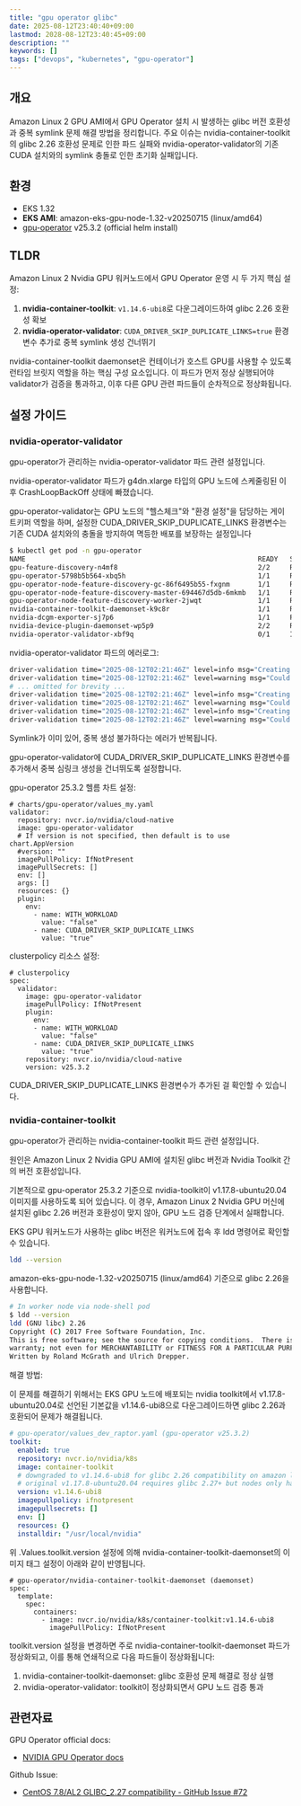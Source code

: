 ```yaml
---
title: "gpu operator glibc"
date: 2025-08-12T23:40:40+09:00
lastmod: 2028-08-12T23:40:45+09:00
description: ""
keywords: []
tags: ["devops", "kubernetes", "gpu-operator"]
---
```


## 개요

Amazon Linux 2 GPU AMI에서 GPU Operator 설치 시 발생하는 glibc 버전 호환성과 중복 symlink 문제 해결 방법을 정리합니다. 주요 이슈는 nvidia-container-toolkit의 glibc 2.26 호환성 문제로 인한 파드 실패와 nvidia-operator-validator의 기존 CUDA 설치와의 symlink 충돌로 인한 초기화 실패입니다.

## 환경

- EKS 1.32
- **EKS AMI**: amazon-eks-gpu-node-1.32-v20250715 (linux/amd64)
- [gpu-operator](https://github.com/NVIDIA/gpu-operator) v25.3.2 (official helm install)

## TLDR

Amazon Linux 2 Nvidia GPU 워커노드에서 GPU Operator 운영 시 두 가지 핵심 설정:

1. **nvidia-container-toolkit**: `v1.14.6-ubi8`로 다운그레이드하여 glibc 2.26 호환성 확보
2. **nvidia-operator-validator**: `CUDA_DRIVER_SKIP_DUPLICATE_LINKS=true` 환경변수 추가로 중복 symlink 생성 건너뛰기

nvidia-container-toolkit daemonset은 컨테이너가 호스트 GPU를 사용할 수 있도록 런타임 브릿지 역할을 하는 핵심 구성 요소입니다. 이 파드가 먼저 정상 실행되어야 validator가 검증을 통과하고, 이후 다른 GPU 관련 파드들이 순차적으로 정상화됩니다.

## 설정 가이드

### nvidia-operator-validator

gpu-operator가 관리하는 nvidia-operator-validator 파드 관련 설정입니다.

nvidia-operator-validator 파드가 g4dn.xlarge 타입의 GPU 노드에 스케줄링된 이후 CrashLoopBackOff 상태에 빠졌습니다.

gpu-operator-validator는 GPU 노드의 "헬스체크"와 "환경 설정"을 담당하는 게이트키퍼 역할을 하며, 설정한 CUDA_DRIVER_SKIP_DUPLICATE_LINKS 환경변수는 기존 CUDA 설치와의 충돌을 방지하여 멱등한 배포를 보장하는 설정입니다

```bash
$ kubectl get pod -n gpu-operator
NAME                                                          READY   STATUS                  RESTARTS      AGE
gpu-feature-discovery-n4mf8                                   2/2     Running                 0             7m49s
gpu-operator-5798b5b564-xbq5h                                 1/1     Running                 0             7d1h
gpu-operator-node-feature-discovery-gc-86f6495b55-fxgnm       1/1     Running                 0             7d1h
gpu-operator-node-feature-discovery-master-694467d5db-6mkmb   1/1     Running                 0             14d
gpu-operator-node-feature-discovery-worker-2jwqt              1/1     Running                 0             7m58s
nvidia-container-toolkit-daemonset-k9c8r                      1/1     Running                 0             7m49s
nvidia-dcgm-exporter-sj7p6                                    1/1     Running                 0             7m49s
nvidia-device-plugin-daemonset-wp5p9                          2/2     Running                 0             7m49s
nvidia-operator-validator-xbf9q                               0/1     Init:CrashLoopBackOff   3 (37s ago)   81s
```

nvidia-operator-validator 파드의 에러로그:

```bash
driver-validation time="2025-08-12T02:21:46Z" level=info msg="Creating link /host-dev-char/243:112 => /dev/nvidia-caps/nvidia-cap112"
driver-validation time="2025-08-12T02:21:46Z" level=warning msg="Could not create symlink: symlink /dev/nvidia-caps/nvidia-cap112 /host-dev-char/243:112: file exists"
# ... omitted for brevity ...
driver-validation time="2025-08-12T02:21:46Z" level=info msg="Creating link /host-dev-char/243:136 => /dev/nvidia-caps/nvidia-cap136"
driver-validation time="2025-08-12T02:21:46Z" level=warning msg="Could not create symlink: symlink /dev/nvidia-caps/nvidia-cap136 /host-dev-char/243:136: file exists"
driver-validation time="2025-08-12T02:21:46Z" level=info msg="Creating link /host-dev-char/243:137 => /dev/nvidia-caps/nvidia-cap137"
driver-validation time="2025-08-12T02:21:46Z" level=warning msg="Could not create symlink: symlink /dev/nvidia-caps/nvidia-cap137 /host-dev-char/243:137: file exists
```

Symlink가 이미 있어, 중복 생성 불가하다는 에러가 반복됩니다.

gpu-operator-validator에 CUDA_DRIVER_SKIP_DUPLICATE_LINKS 환경변수를 추가해서 중복 심링크 생성을 건너뛰도록 설정합니다.

gpu-operator 25.3.2 헬름 차트 설정:

```yaml,hl_lines=16-17
# charts/gpu-operator/values_my.yaml
validator:
  repository: nvcr.io/nvidia/cloud-native
  image: gpu-operator-validator
  # If version is not specified, then default is to use chart.AppVersion
  #version: ""
  imagePullPolicy: IfNotPresent
  imagePullSecrets: []
  env: []
  args: []
  resources: {}
  plugin:
    env:
      - name: WITH_WORKLOAD
        value: "false"
      - name: CUDA_DRIVER_SKIP_DUPLICATE_LINKS
        value: "true"
```

clusterpolicy 리소스 설정:

```yaml,hl_lines=10-11
# clusterpolicy
spec:
  validator:
    image: gpu-operator-validator
    imagePullPolicy: IfNotPresent
    plugin:
      env:
      - name: WITH_WORKLOAD
        value: "false"
      - name: CUDA_DRIVER_SKIP_DUPLICATE_LINKS
        value: "true"
    repository: nvcr.io/nvidia/cloud-native
    version: v25.3.2
```

CUDA_DRIVER_SKIP_DUPLICATE_LINKS 환경변수가 추가된 걸 확인할 수 있습니다.

### nvidia-container-toolkit

gpu-operator가 관리하는 nvidia-container-toolkit 파드 관련 설정입니다.

원인은 Amazon Linux 2 Nvidia GPU AMI에 설치된 glibc 버전과 Nvidia Toolkit 간의 버전 호환성입니다.

기본적으로 gpu-operator 25.3.2 기준으로 nvidia-toolkit이 v1.17.8-ubuntu20.04 이미지를 사용하도록 되어 있습니다. 이 경우, Amazon Linux 2 Nvidia GPU 머신에 설치된 glibc 2.26 버전과 호환성이 맞지 않아, GPU 노드 검증 단계에서 실패합니다.

EKS GPU 워커노드가 사용하는 glibc 버전은 워커노드에 접속 후 ldd 명령어로 확인할 수 있습니다.

```bash
ldd --version
```

amazon-eks-gpu-node-1.32-v20250715 (linux/amd64) 기준으로 glibc 2.26을 사용합니다.

```bash
# In worker node via node-shell pod
$ ldd --version
ldd (GNU libc) 2.26
Copyright (C) 2017 Free Software Foundation, Inc.
This is free software; see the source for copying conditions.  There is NO
warranty; not even for MERCHANTABILITY or FITNESS FOR A PARTICULAR PURPOSE.
Written by Roland McGrath and Ulrich Drepper.
```

해결 방법:

이 문제를 해결하기 위해서는 EKS GPU 노드에 배포되는 nvidia toolkit에서 v1.17.8-ubuntu20.04로 선언된 기본값을 v1.14.6-ubi8으로 다운그레이드하면 glibc 2.26과 호환되어 문제가 해결됩니다.

```yaml
# gpu-operator/values_dev_raptor.yaml (gpu-operator v25.3.2)
toolkit:
  enabled: true
  repository: nvcr.io/nvidia/k8s
  image: container-toolkit
  # downgraded to v1.14.6-ubi8 for glibc 2.26 compatibility on amazon linux 2 nodes
  # original v1.17.8-ubuntu20.04 requires glibc 2.27+ but nodes only have glibc 2.26
  version: v1.14.6-ubi8
  imagepullpolicy: ifnotpresent
  imagepullsecrets: []
  env: []
  resources: {}
  installdir: "/usr/local/nvidia"
```

위 .Values.toolkit.version 설정에 의해 nvidia-container-toolkit-daemonset의 이미지 태그 설정이 아래와 같이 반영됩니다.

```yaml,hl_lines=6
# gpu-operator/nvidia-container-toolkit-daemonset (daemonset)
spec:
  template:
    spec:
      containers:
        - image: nvcr.io/nvidia/k8s/container-toolkit:v1.14.6-ubi8
          imagePullPolicy: IfNotPresent
```

toolkit.version 설정을 변경하면 주로 nvidia-container-toolkit-daemonset 파드가 정상화되고, 이를 통해 연쇄적으로 다음 파드들이 정상화됩니다:

1. nvidia-container-toolkit-daemonset: glibc 호환성 문제 해결로 정상 실행
2. nvidia-operator-validator: toolkit이 정상화되면서 GPU 노드 검증 통과

## 관련자료

GPU Operator official docs:

- [NVIDIA GPU Operator docs](https://docs.nvidia.com/datacenter/cloud-native/gpu-operator/latest/index.html)

Github Issue:

- [CentOS 7.8/AL2 GLIBC_2.27 compatibility - GitHub Issue #72](https://github.com/NVIDIA/gpu-operator/issues/72) 
